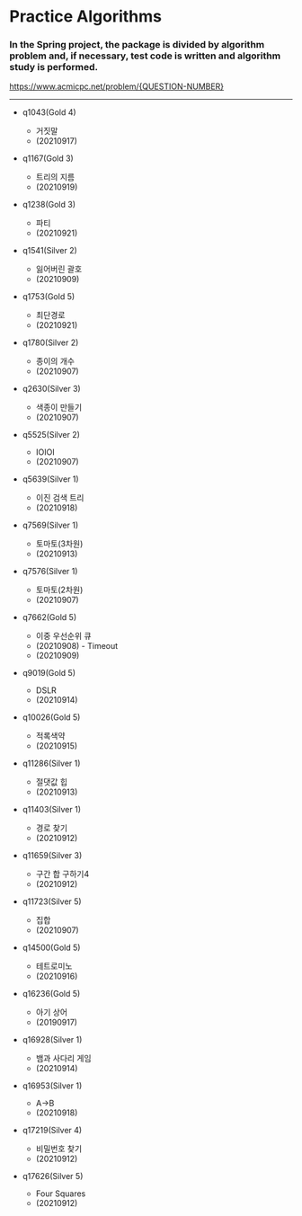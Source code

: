 # Practice Algorithms

### In the Spring project, the package is divided by algorithm problem and, if necessary, test code is written and algorithm study is performed.

https://www.acmicpc.net/problem/{QUESTION-NUMBER}

---------------------------------------------------------------------

+ q1043(Gold 4)
  - 거짓말
  - (20210917)


+ q1167(Gold 3)
  - 트리의 지름
  - (20210919)


+ q1238(Gold 3)
  - 파티
  - (20210921)


+ q1541(Silver 2)
  - 잃어버린 괄호
  - (20210909)


+ q1753(Gold 5)
  - 최단경로
  - (20210921)

  
+ q1780(Silver 2)
  - 종이의 개수
  - (20210907)
  

+ q2630(Silver 3)
  - 색종이 만들기
  - (20210907)


+ q5525(Silver 2)
  - IOIOI
  - (20210907)


+ q5639(Silver 1)
  - 이진 검색 트리
  - (20210918)


+ q7569(Silver 1)
  - 토마토(3차원)
  - (20210913)


+ q7576(Silver 1)
  - 토마토(2차원)
  - (20210907)


+ q7662(Gold 5)
  - 이중 우선순위 큐
  - (20210908) - Timeout
  - (20210909)
  

+ q9019(Gold 5)
  - DSLR
  - (20210914)


+ q10026(Gold 5)
  - 적록색약
  - (20210915)


+ q11286(Silver 1)
  - 절댓값 힙
  - (20210913)


+ q11403(Silver 1)
  - 경로 찾기
  - (20210912)


+ q11659(Silver 3)
  - 구간 합 구하기4
  - (20210912)


+ q11723(Silver 5)
  - 집합
  - (20210907)


+ q14500(Gold 5)
  - 테트로미노
  - (20210916)


+ q16236(Gold 5)
  - 아기 상어
  - (20190917)


+ q16928(Silver 1)
  - 뱀과 사다리 게임
  - (20210914)


+ q16953(Silver 1)
  - A->B
  - (20210918)


+ q17219(Silver 4)
  - 비밀번호 찾기
  - (20210912)


+ q17626(Silver 5)
  - Four Squares
  - (20210912)